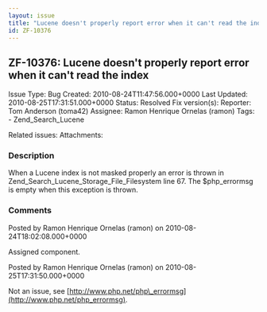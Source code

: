 ```yaml
---
layout: issue
title: "Lucene doesn't properly report error when it can't read the index"
id: ZF-10376
---
```


ZF-10376: Lucene doesn't properly report error when it can't read the index
---------------------------------------------------------------------------

 Issue Type: Bug Created: 2010-08-24T11:47:56.000+0000 Last Updated: 2010-08-25T17:31:51.000+0000 Status: Resolved Fix version(s): 
 Reporter:  Tom Anderson (toma42)  Assignee:  Ramon Henrique Ornelas (ramon)  Tags: - Zend\_Search\_Lucene
 
 Related issues: 
 Attachments: 
### Description

When a Lucene index is not masked properly an error is thrown in Zend\_Search\_Lucene\_Storage\_File\_Filesystem line 67. The $php\_errormsg is empty when this exception is thrown.

 

 

### Comments

Posted by Ramon Henrique Ornelas (ramon) on 2010-08-24T18:02:08.000+0000

Assigned component.

 

 

Posted by Ramon Henrique Ornelas (ramon) on 2010-08-25T17:31:50.000+0000

Not an issue, see [http://www.php.net/php\_errormsg](http://www.php.net/php_errormsg).

 

 